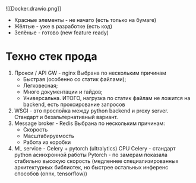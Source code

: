 ![[Docker.drawio.png]]
- Красные элементы - не начато (есть только на бумаге)
- Жёлтые - уже в разработке (есть код)
- Зелёные - готово (new feature ready)

# Техно стек прода
1) Прокси / API GW - nginx
   Выбрана по нескольким причинам
   - Быстрая (особенно со статик файлами);
   - Легковесная;
   - Много документации и гайдов;
   - Универсальна.
   ИТОГО, нагрузка по статик файлам не ложится на backend, есть проксирование запросов 
1) WSGI - это прослойка между python backend и proxy server. Стандарт и безальтернативный вариант.
2) Message broker - Redis
   Выбрана по нескольким причинам:
   - Скорость
   - Масштабируемость
   - Работа из коробки
1) ML service - Celery + pytorch (ultralytics) CPU
   Celery - стандарт python асинхронной работы
   Pytorch - по замерам показала стабильно высокую скорость (медленнее специализированных архитектурных библиотек, но быстрее остальных инференс способов (onnx, tensorflow))